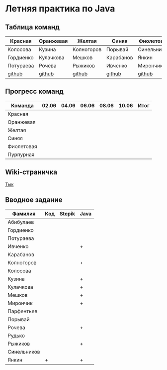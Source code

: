# Летняя практика по Java

## Таблица команд

| Красная    | Оранжевая  | Желтая     | Синяя      | Фиолетовая  | Пурпурная  |
| ---------- | ---------- | ---------- | ---------- | ----------- | ---------- |
| Колосова   | Кузина     | Колногоров | Порывай    | Синельников | Абибулаев  |
| Гордиенко  | Кулачкова  | Мешков     | Карабанов  | Янкин       | Парфентьев |
| Потураева  | Рочева     | Рыжиков    | Ивченко    | Мирончик    | Рудько     |
| [github]() | [github](https://github.com/rakhele/summer_practice) | [github]() | [github]() | [github]()  | [github](https://github.com/otsheln1k/summer_practice_2020) |

## Прогресс команд

| Команда    | 02.06 | 04.06 | 06.06 | 08.06 | 10.06 | Итог |
| ---------- | ----- | ----- | ----- | ----- | ----- | ---- |
| Красная    |       |       |       |       |       |      |
| Оранжевая  |       |       |       |       |       |      |
| Желтая     |       |       |       |       |       |      |
| Синяя      |       |       |       |       |       |      |
| Фиолетовая |       |       |       |       |       |      |
| Пурпурная  |       |       |       |       |       |      |

## Wiki-страничка

[Тык](https://github.com/JAkutenshi/etu_summer_practice_2020/wiki)

## Вводное задание

| Фамилия     | Код | Stepik | Java |
| ----------- | --- | ------ | ---- |
| Абибулаев   |     |        |      |
| Гордиенко   |     |        |      |
| Потураева   |     |        |      |
| Ивченко     |     |        |  +   |
| Карабанов   |     |        |      |
| Колногоров  |     |        |  +   |
| Колосова    |     |        |      |
| Кузина      |     |        |  +   |
| Кулачкова   |     |        |  +   |
| Мешков      |     |        |  +   |
| Мирончик    |     |        |  +   |
| Парфентьев  |     |        |      |
| Порывай     |     |        |      |
| Рочева      |     |        |  +   |
| Рудько      |     |        |      |
| Рыжиков     |     |        |  +   |
| Синельников |     |        |      |
| Янкин       |  +  |        |  +   |
